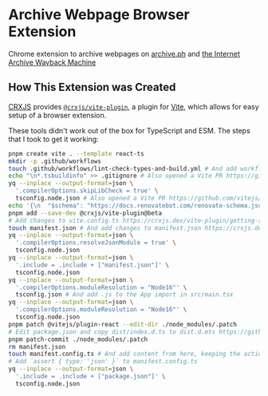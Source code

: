 # Archive Webpage Browser Extension

Chrome extension to archive webpages on [archive.ph](https://archive.ph/) and [the Internet Archive Wayback Machine](https://web.archive.org/)

## How This Extension was Created

[CRXJS](https://github.com/crxjs/chrome-extension-tools) provides [`@crxjs/vite-plugin`](https://crxjs.dev/vite-plugin/), a plugin for [Vite](https://vitejs.dev/), which allows for easy setup of a browser extension.

These tools didn't work out of the box for TypeScript and ESM. The steps that I took to get it working:

```bash
pnpm create vite . --template react-ts
mkdir -p .github/workflows
touch .github/workflows/lint-check-types-and-build.yml # And add workflow with type check and build
echo "\n*.tsbuildinfo" >> .gitignore # Also opened a Vite PR https://github.com/vitejs/vite/pull/12590
yq --inplace --output-format=json \
  '.compilerOptions.skipLibCheck = true' \
  tsconfig.node.json # Also opened a Vite PR https://github.com/vitejs/vite/pull/12591
echo '{\n  "$schema": "https://docs.renovatebot.com/renovate-schema.json",\n  "extends": ["github>karlhorky/renovate-config:default.json5"]\n}' > renovate.json
pnpm add --save-dev @crxjs/vite-plugin@beta
# Add changes to vite.config.ts https://crxjs.dev/vite-plugin/getting-started/react/create-project#update-the-vite-config
touch manifest.json # And add changes to manifest.json https://crxjs.dev/vite-plugin/getting-started/react/create-project#update-the-vite-config
yq --inplace --output-format=json \
  '.compilerOptions.resolveJsonModule = true' \
  tsconfig.node.json
yq --inplace --output-format=json \
  '.include = .include + ["manifest.json"]' \
  tsconfig.node.json
yq --inplace --output-format=json \
  '.compilerOptions.moduleResolution = "Node16"' \
  tsconfig.json # And add .js to the App import in src/main.tsx
yq --inplace --output-format=json \
  '.compilerOptions.moduleResolution = "Node16"' \
  tsconfig.node.json
pnpm patch @vitejs/plugin-react --edit-dir ./node_modules/.patch
# Edit package.json and copy dist/index.d.ts to dist.d.mts https://github.com/vitejs/vite-plugin-react/issues/104#issuecomment-1483879451
pnpm patch-commit ./node_modules/.patch
rm manifest.json
touch manifest.config.ts # And add content from here, keeping the action from manifest.json https://crxjs.dev/vite-plugin/concepts/manifest#typescript
# Add `assert { type: 'json' }` to manifest.config.ts
yq --inplace --output-format=json \
  '.include = .include + ["package.json"]' \
  tsconfig.node.json
```
